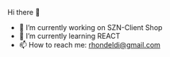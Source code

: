 Hi there 👋

- 🔭 I’m currently working on SZN-Client Shop
- 🌱 I’m currently learning REACT
- 📫 How to reach me: rhondeldi@gmail.com
